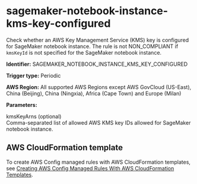 # sagemaker\-notebook\-instance\-kms\-key\-configured<a name="sagemaker-notebook-instance-kms-key-configured"></a>

Check whether an AWS Key Management Service \(KMS\) key is configured for SageMaker notebook instance\. The rule is not NON\_COMPLIANT if `kmsKeyId` is not specified for the SageMaker notebook instance\. 

**Identifier:** SAGEMAKER\_NOTEBOOK\_INSTANCE\_KMS\_KEY\_CONFIGURED

**Trigger type:** Periodic

**AWS Region:** All supported AWS Regions except AWS GovCloud \(US\-East\), China \(Beijing\), China \(Ningxia\), Africa \(Cape Town\) and Europe \(Milan\)

**Parameters:**

 kmsKeyArns \(optional\)  
Comma\-separated list of allowed AWS KMS key IDs allowed for SageMaker notebook instance\.

## AWS CloudFormation template<a name="w24aac11c29c17d327c15"></a>

To create AWS Config managed rules with AWS CloudFormation templates, see [Creating AWS Config Managed Rules With AWS CloudFormation Templates](aws-config-managed-rules-cloudformation-templates.md)\.